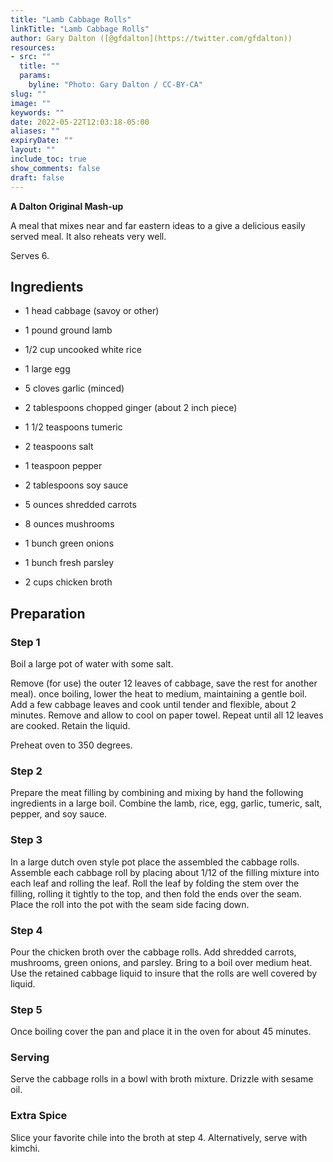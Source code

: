 ```yaml
---
title: "Lamb Cabbage Rolls"
linkTitle: "Lamb Cabbage Rolls"
author: Gary Dalton ([@gfdalton](https://twitter.com/gfdalton))
resources:
- src: ""
  title: ""
  params:
    byline: "Photo: Gary Dalton / CC-BY-CA"
slug: ""
image: ""
keywords: ""
date: 2022-05-22T12:03:18-05:00
aliases: ""
expiryDate: ""
layout: ""
include_toc: true
show_comments: false
draft: false
---
```


**A Dalton Original Mash-up**

A meal that mixes near and far eastern ideas to a give a delicious easily served meal. It also reheats very well.

Serves 6.

## Ingredients

* 1 head cabbage (savoy or other)
* 1 pound ground lamb
* 1/2 cup uncooked white rice
* 1 large egg
* 5 cloves garlic (minced)
* 2 tablespoons chopped ginger (about 2 inch piece)
* 1 1/2 teaspoons tumeric
* 2 teaspoons salt
* 1 teaspoon pepper
* 2 tablespoons soy sauce

* 5 ounces shredded carrots
* 8 ounces mushrooms
* 1 bunch green onions
* 1 bunch fresh parsley
* 2 cups chicken broth

## Preparation

### Step 1

Boil a large pot of water with some salt. 

Remove (for use) the outer 12 leaves of cabbage, save the rest for another meal). once boiling, lower the heat to medium, maintaining a gentle boil. Add a few cabbage leaves and cook until tender and flexible, about 2 minutes. Remove and allow to cool on paper towel. Repeat until all 12 leaves are cooked. Retain the liquid.

Preheat oven to 350 degrees.

### Step 2

Prepare the meat filling by combining and mixing by hand the following ingredients in a large boil. Combine the lamb, rice, egg, garlic, tumeric, salt, pepper, and soy sauce.

### Step 3

In a large dutch oven style pot place the assembled the cabbage rolls. Assemble each cabbage roll by placing about 1/12 of the filling mixture into each leaf and rolling the leaf. Roll the leaf by folding the stem over the filling, rolling it tightly to the top, and then fold the ends over the seam. Place the roll into the pot with the seam side facing down.

### Step 4

Pour the chicken broth over the cabbage rolls. Add shredded carrots, mushrooms, green onions, and parsley. Bring to a boil over medium heat. Use the retained cabbage liquid to insure that the rolls are well covered by liquid.

### Step 5

Once boiling cover the pan and place it in the oven for about 45 minutes.

### Serving

Serve the cabbage rolls in a bowl with broth mixture. Drizzle with sesame oil.

### Extra Spice

Slice your favorite chile into the broth at step 4. Alternatively, serve with kimchi.

